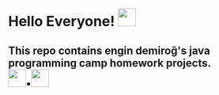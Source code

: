 
# Hello Everyone! <img src = "https://www.flaticon.com/svg/vstatic/svg/3158/3158988.svg?token=exp=1619371169~hmac=77cee6ba138aa435edb202561c9a128d" width= "36">

## This repo contains engin demiroğ's java programming camp homework projects.<br><img src = "https://www.flaticon.com/svg/vstatic/svg/2393/2393313.svg?token=exp=1619370929~hmac=cad6b90c3186219216c75543b1ab29bd" width = "36">•<img src = "https://www.flaticon.com/premium-icon/icons/svg/4248/4248245.svg" width="36"></i>
